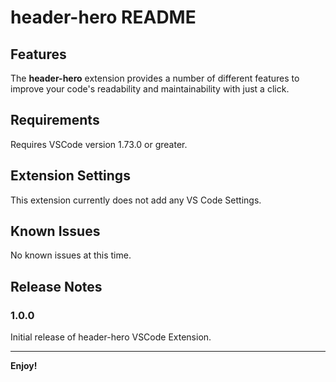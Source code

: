 # header-hero README




## Features

The **header-hero** extension provides a number of different features to improve 
your code's readability and maintainability with just a click.



## Requirements

Requires VSCode version 1.73.0 or greater.

## Extension Settings

This extension currently does not add any VS Code Settings. 

## Known Issues

No known issues at this time.

## Release Notes

### 1.0.0

Initial release of header-hero VSCode Extension.

---

**Enjoy!**
